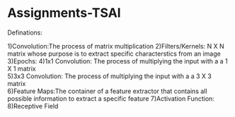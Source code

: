 # Assignments-TSAI

Definations:

  1)Convolution:The process of matrix multiplication
  2)Filters/Kernels: N X N matrix whose purpose is to extract specific characterstics from an image
  3)Epochs:
  4)1x1 Convolution: The process of multiplying the input with a a 1 X 1 matrix  
  5)3x3 Convolution: The process of multiplying the input with a a 3 X 3 matrix  
  6)Feature Maps:The container of a feature extractor that contains all possible information to extract a specific feature
  7)Activation Function:
  8)Receptive Field
